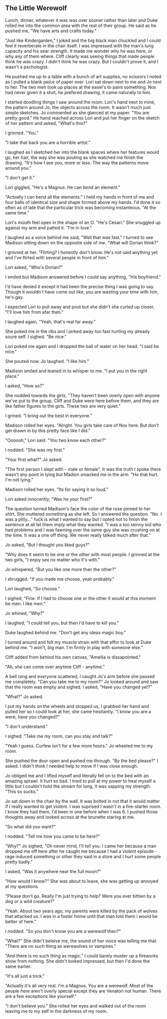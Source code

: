 ## The Little Werewolf

Lunch, dinner, whatever it was was over sooner rather than later and Duke rolled me into the common area with the rest of their group.  He said as he pushed me, "We have arts and crafts today."

"Just like Kindergarden," I joked and the big black man chuckled and I could feel it reverberate in the chair itself.  I was impressed with the man's lung capacity and his sear strength.  It made me wonder why he was here, or why any of them where.  Cliff clearly was seeing things that made people think he was crazy.  I didn't think he was crazy.  But I couldn't prove it, and I wasn't a pschologist.

He pushed me up to a table with a bunch of art supplies, no scissors I noted as I pulled a blank peice of paper over.  Lori sat down next to me and Jo next to her.  The two men took up places at the easel's to paint something.  Nox had never given it a shot, he prefered drawing, it came naturally to him.

I started doodling things I saw around the room.  Lori's hand next to mine, the pattern around Jo, the objects across the room.  It wasn't much just simple sketches.  Jo commented as she glanced at my paper. "You are pretty good."  He hand reached across Lori and put her finger on the sketch of her pattern and asked, "What's this?"

I grinned.  "You."  

"I take that back you are a horrible artist."

I laughed as I sketched her into the blank spaces where her features would go, her hair, the way she was pouting as she watched me finish the drawing.  "It's how I see you, more or less.  The way the patterns move around you."

"I don't get it."

Lori giggled, "He's a Magnus.  He can bend an element."

"Actually I can bend all the elements."  I held my hands in front of me and four balls of identical size and shape formed above my hands.  I'd done it so often as of late that the particular trick was becoming instanteous.  "At the same time."

Lori's mouth feel open in the shape of an O. "He's Cesari."  She snuggled up against my arm and patted it.  "I'm in love."

I laughed as a voice behind me said, "Well that was fast."  I turned to see Madison sitting down on the opposite side of me.  "What will Dorian think?"

I grinned at her.  "Flirting?  I honestly don't know.  He's not said anything yet and I've flirted with several people in front of him."

Lori asked, "Who's Dorian?"

I smiled but Madison answered before I could say anything, "His boyfriend."

I'd have denied it except it had been the precise thing I was going to say.  Though it wouldn't have come out like, you are wasting your time with him, he's gay.

I expected Lori to pull away and pout but she didn't she curled up closer, "I'll love him from afar then."

I laughed again, "Yeah, that's real far away."

She poked me in the ribs and I jerked away too fast hurting my already soure self.  I sighed.  "Be nice."

Lori poked me again and I dropped the ball of water on her head.  "I said be nice."

She pouted now.  Jo laughed. "I like him."

Madison smiled and leaned in to whisper to me.  "I put you in the right place."

I asked, "How so?"

She nodded towards the girls, "They haven't been overly open with anyone we've put to the group.  Cliff and Duke were here before them, and they are like father figures to the girls.  These two are very quiet."

I grined.  "I bring out the best in everyone."

Madison rolled her eyes.  "Alright.  You girls take care of Nox here. But don't get drawn in by this pretty face like I did."

"Oooooh," Lori said.  "You two know each other?"

I nodded. "She was my first."

"Your first what?" Jo asked.

"The first person I slept with - male or female".  It was the truth I spoke there wasn't any point in lying but Madion smacked me in the arm.  "Ho that hurt.  I'm not lying."

Madison rolled her eyes.  "Its for saying it so loud."

Lori asked innocently, "Was he your first?"

The question turned Madison's face the color of the rose pinned to her shirt. She muttered something as she left.  So I answered the question. "No.  I was a pitty..." fuck is what I wanted to say but I opted not to finish the sentence at all let them imply what they wanted.  "I was a too skinny kid who had problems and I was fawning over the same guy she was crushing on at the time.  It was a one off thing.  We never really talked much after that."

Jo asked, "But I thought you liked guys?"

"Why does it seem to be one or the other with most people.  I grinned at the two girls, "I enjoy sex no matter who it's with."

Jo whispered, "But you like one more than the other?"

I shrugged.  "If you made me choose, yeah probably."

Lori laughed, "So choose."

I sighed, "Fine.  If I had to choose one or the other it would at this moment be men.  I like men."

Jo whined, "Why?"

I laughed, "I could tell you, but then I'd have to kill you."

Duke laughed behind me.  "Don't get any ideas magic boy."

I turned around and felt my muscle strain with that effor to look at Duke behind me.  "I won't, big man.  I'm firmly in play with someone else."

Cliff added from behind his own canvas, "Ameilia is dissapointed."

"Ah, she can come over anytime Cliff - anytime."

A bell rang and everyone scattered, I caught Jo's arm before she passed me completely.  "Can you take me to my room?"  Jo looked around and saw that the room was empty and sighed.  I asked, "Have you changed yet?"

"What?" Jo asked.

I put my hands on the wheels and stopped us, I grabbed her hand and pulled her so I could look at her, she came hesitantly.  "I know you are a were, have you changed?"

"I don't understand."

I sighed.  "Take me my room, can you stay and talk?"

"Yeah I guess.  Curfew isn't for a few more hours."  Jo wheeled me to my room.

She pushed the door open and pushed me through.  "By the bed please?" I asked.  I didn't think I needed help to move if I was close enough.

Jo obliged me and I lifted myself and literally fell on to the bed with an amazing sprawl.  It hurt so bad.  I tried to pull at my power to heal myself a little but I couldn't hold the stream for long, it was sapping my strength. "This so sucks."

Jo sat down in the chair by the wall.  It was bolted in not that it would matter if I really wanted to get violent.  I was suprised I wasn't in a fire-starter room.  I know they had them, I'd been in one before when I was 6.  I pushed those thoughts away and looked across at the brunette staring at me.  

"So what did you want?"

I nodded.  "Tell me how you came to be here?"

"Why?"  Jo sighed, "Oh never mind, I'll tell you.  I came her because a man dropped me off here after he caught me because I had a violent episode - rage induced something or other they said in a store and I hurt some people pretty badly."

I asked, "Was it anywhere near the full moon?"

"How would I know?"  She was about to leave, she was getting up annoyed at my questions.

"Please don't go.  Really I'm just trying to help?  Were you ever bittien by a dog or a wild creature?"

"Yeah.  About two years ago, my parents were killed by the pack of wolves that attacked us.  I was in a foster home until that man told them i would be better of here."

I nodded.  "So you don't know you are a werewolf then?"

"What?"  She didn't beleive me, the sound of her voice was telling me that.  "There are no such thing as werewolves or vampires."

"And there is no such thing as magic."  I could barely muster up a fireworks show from nothing.  She didn't looked impressed, but then I'd done the same earlier.

"It's all just a trick."

"Actually it's all very real.  I'm a Magnus.  You are a werewolf.  Most of the people here aren't overly special except they are Venatori not human.  There are a few exceptions like yourself."

"I don't believe you."  She rolled her eyes and walked out of the room leaving me to my self in the darkness of my room.